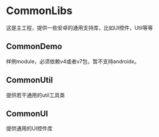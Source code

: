 # CommonLibs
这是主工程，提供一些安卓的通用支持库，比如UI控件，Util等等

## CommonDemo
样例module，必须依赖v4或者v7包，暂不支持androidx。

## CommonUtil
提供若干通用的util工具类

## CommonUI
提供通用的UI控件库

